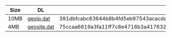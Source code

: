 |    Size   |     DL  | sha512sum |
|  ---  |  ---  |  ---  |
| 10MB | [geoip.dat](https://cdn.jsdelivr.net/gh/googleians/Rules@main/geoip.dat) | 391dbfcabc83644b8b4fd5eb97543acacdada80a9d1296da0a1c9666907b61f8005cb2955452e48c9cf301762399d6625459b2851aa6dd130b70effcf4821675 |
| 4MB | [geosite.dat](https://cdn.jsdelivr.net/gh/googleians/Rules@main/geosite.dat) | 75ccaa6619a3fa11ff7c8e4716b3a4176325a20e99fae7066fd9b8e1822cfc5570c9e87f4fdb6907bbd066e5554c6c0f8cae53e83d90faaa1699b2e3c67f6e91 |
